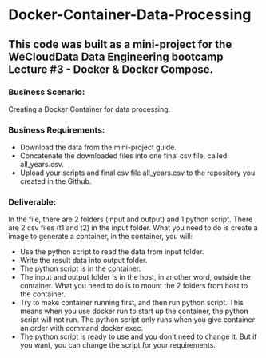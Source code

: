 # Docker-Container-Data-Processing

## This code was built as a mini-project for the WeCloudData Data Engineering bootcamp Lecture #3 - Docker & Docker Compose.

### Business Scenario:
Creating a Docker Container for data processing.  

### Business Requirements:
- Download the data from the mini-project guide.
- Concatenate the downloaded files into one final csv file, called all_years.csv. 
- Upload your scripts and final csv file all_years.csv to the repository you created in the Github. 

### Deliverable:
In the file, there are 2 folders (input and output) and 1 python script. There are 2 csv files (t1 and t2) in the input folder.
What you need to do is create a image to generate a container, in the container, you will:
- Use the python script to read the data from input folder.
- Write the result data into output folder.
- The python script is in the container.
- The input and output folder is in the host, in another word, outside the container. What you need to do is to mount the 2 folders from host to the container.
- Try to make container running first, and then run python script. This means when you use docker run to start up the container, the python script will not run. The python script only runs when you give container an order with command docker exec.
- The python script is ready to use and you don't need to change it. But if you want, you can change the script for your requirements.
